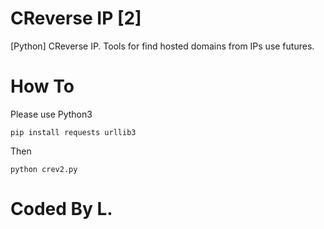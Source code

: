 # CReverse IP [2]
[Python] CReverse IP. Tools for find hosted domains from IPs use futures.
# How To
Please use Python3
```
pip install requests urllib3
```
Then
```
python crev2.py
```
# Coded By L.
